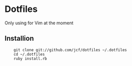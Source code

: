 # Dotfiles

Only using for Vim at the moment


## Installion

        git clone git://github.com/jcf/dotfiles ~/.dotfiles
        cd ~/.dotfiles
        ruby install.rb
